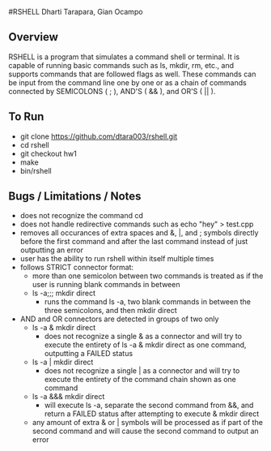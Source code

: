 #RSHELL
Dharti Tarapara, Gian Ocampo

Overview
--------
RSHELL is a program that simulates a command shell or terminal. It is capable
of running basic commands such as ls, mkdir, rm, etc., and supports commands
that are followed flags as well. These commands can be input from the command
line one by one or as a chain of commands connected by SEMICOLONS ( ; ), AND'S
( && ), and OR'S ( || ).

To Run
------
* git clone https://github.com/dtara003/rshell.git
* cd rshell
* git checkout hw1
* make
* bin/rshell

Bugs / Limitations / Notes
-----------
* does not recognize the command cd
* does not handle redirective commands such as echo "hey" > test.cpp
* removes all occurances of extra spaces and &, |, and ; symbols directly before
  the first command and after the last command instead of just outputting an
  error
* user has the ability to run rshell within itself multiple times
* follows STRICT connector format:
    * more than one semicolon between two commands is treated as if the user is
      running blank commands in between
    * ls -a;;; mkdir direct
        * runs the command ls -a, two blank commands in between the three
          semicolons, and then mkdir direct
* AND and OR connectors are detected in groups of two only
    * ls -a & mkdir direct
        * does not recognize a single & as a connector and will try to execute
          the entirety of ls -a & mkdir direct as one command, outputting a
          FAILED status
    * ls -a | mkdir direct
        * does not recognize a single | as a connector and will try to execute
          the entirety of the command chain shown as one command
    * ls -a &&& mkdir direct
        * will execute ls -a, separate the second command from &&, and return a
          FAILED status after attempting to execute & mkdir direct
    * any amount of extra & or | symbols will be processed as if part of the
      second command and will cause the second command to output an error
